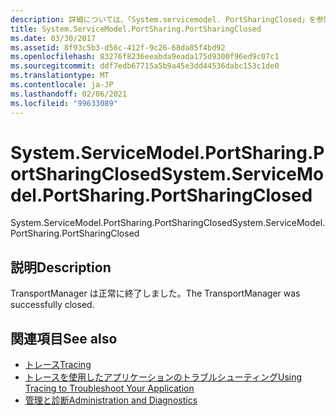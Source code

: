 ```yaml
---
description: 詳細については、「System.servicemodel. PortSharingClosed」を参照してください。
title: System.ServiceModel.PortSharing.PortSharingClosed
ms.date: 03/30/2017
ms.assetid: 8f93c5b3-d56c-412f-9c26-68da85f4bd92
ms.openlocfilehash: 83276f8236eeabda9eada175d9300f96ed9c07c1
ms.sourcegitcommit: ddf7edb67715a5b9a45e3dd44536dabc153c1de0
ms.translationtype: MT
ms.contentlocale: ja-JP
ms.lasthandoff: 02/06/2021
ms.locfileid: "99633089"
---
```

# <a name="systemservicemodelportsharingportsharingclosed"></a><span data-ttu-id="6b1a8-103">System.ServiceModel.PortSharing.PortSharingClosed</span><span class="sxs-lookup"><span data-stu-id="6b1a8-103">System.ServiceModel.PortSharing.PortSharingClosed</span></span>

<span data-ttu-id="6b1a8-104">System.ServiceModel.PortSharing.PortSharingClosed</span><span class="sxs-lookup"><span data-stu-id="6b1a8-104">System.ServiceModel.PortSharing.PortSharingClosed</span></span>  
  
## <a name="description"></a><span data-ttu-id="6b1a8-105">説明</span><span class="sxs-lookup"><span data-stu-id="6b1a8-105">Description</span></span>  

 <span data-ttu-id="6b1a8-106">TransportManager は正常に終了しました。</span><span class="sxs-lookup"><span data-stu-id="6b1a8-106">The TransportManager was successfully closed.</span></span>  
  
## <a name="see-also"></a><span data-ttu-id="6b1a8-107">関連項目</span><span class="sxs-lookup"><span data-stu-id="6b1a8-107">See also</span></span>

- [<span data-ttu-id="6b1a8-108">トレース</span><span class="sxs-lookup"><span data-stu-id="6b1a8-108">Tracing</span></span>](index.md)
- [<span data-ttu-id="6b1a8-109">トレースを使用したアプリケーションのトラブルシューティング</span><span class="sxs-lookup"><span data-stu-id="6b1a8-109">Using Tracing to Troubleshoot Your Application</span></span>](using-tracing-to-troubleshoot-your-application.md)
- [<span data-ttu-id="6b1a8-110">管理と診断</span><span class="sxs-lookup"><span data-stu-id="6b1a8-110">Administration and Diagnostics</span></span>](../index.md)
